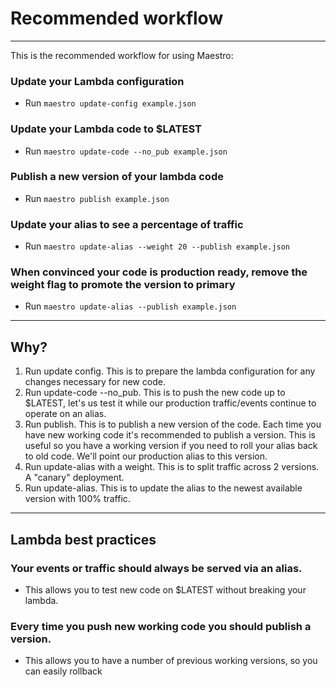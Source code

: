 # Recommended workflow  

---

This is the recommended workflow for using Maestro:  

### Update your Lambda configuration  
- Run `maestro update-config example.json`  

### Update your Lambda code to $LATEST  
- Run `maestro update-code --no_pub example.json`  

### Publish a new version of your lambda code  
- Run `maestro publish example.json`  

### Update your alias to see a percentage of traffic   
- Run `maestro update-alias --weight 20 --publish example.json`  

### When convinced your code is production ready, remove the weight flag to promote the version to primary
- Run `maestro update-alias --publish example.json`

---

## Why?  

1. Run update config. This is to prepare the lambda configuration for any changes necessary for new code.  
2. Run update-code --no_pub. This is to push the new code up to $LATEST, let's us test it while our production traffic/events continue to operate on an alias.  
3. Run publish. This is to publish a new version of the code. Each time you have new working code it's recommended to publish a version. This is useful so you have a working version if you need to roll your alias back to old code. We'll point our production alias to this version.  
4. Run update-alias with a weight. This is to split traffic across 2 versions. A "canary" deployment.  
5. Run update-alias. This is to update the alias to the newest available version with 100% traffic.  
---

## Lambda best practices  

### Your events or traffic should always be served via an alias.  
- This allows you to test new code on $LATEST without breaking your lambda.  

### Every time you push new working code you should publish a version.
- This allows you to have a number of previous working versions, so you can easily rollback

